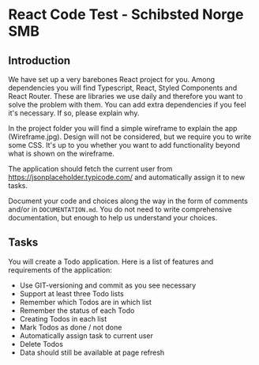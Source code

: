 # React Code Test - Schibsted Norge SMB

## Introduction

We have set up a very barebones React project for you. Among dependencies you will find Typescript, React, Styled Components and React Router. These are libraries we use daily and therefore you want to solve the problem with them. You can add extra dependencies if you feel it's necessary. If so, please explain why.

In the project folder you will find a simple wireframe to explain the app (Wireframe.jpg). Design will not be considered, but we require you to write some CSS. It's up to you whether you want to add functionality beyond what is shown on the wireframe.

The application should fetch the current user from https://jsonplaceholder.typicode.com/ and automatically assign it to new tasks.

Document your code and choices along the way in the form of comments and/or in `DOCUMENTATION.md`. You do not need to write comprehensive documentation, but enough to help us understand your choices.

## Tasks

You will create a Todo application. Here is a list of features and requirements of the application:

- Use GIT-versioning and commit as you see necessary
- Support at least three Todo lists
- Remember which Todos are in which list
- Remember the status of each Todo
- Creating Todos in each list
- Mark Todos as done / not done
- Automatically assign task to current user
- Delete Todos
- Data should still be available at page refresh
